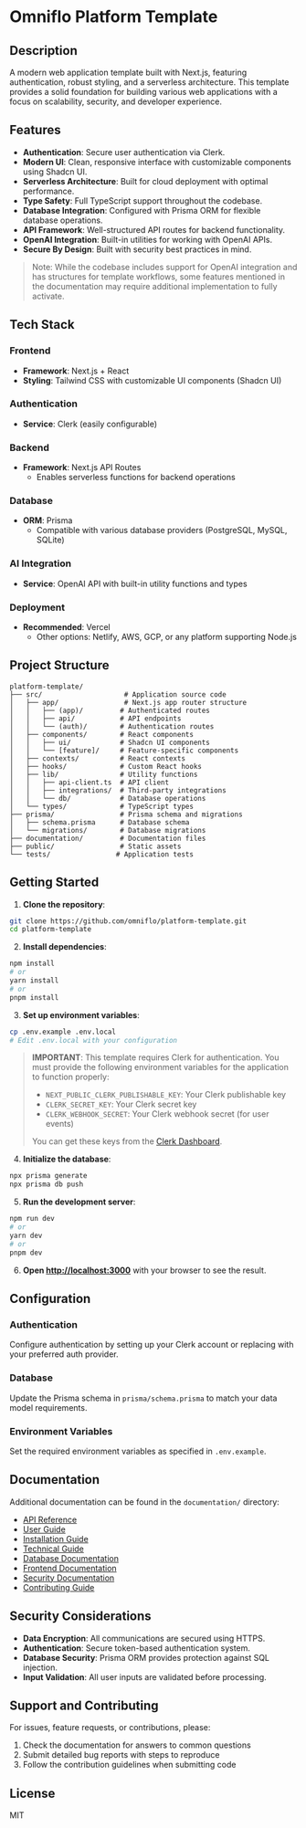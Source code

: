 # Omniflo Platform Template

## Description
A modern web application template built with Next.js, featuring authentication, robust styling, and a serverless architecture. This template provides a solid foundation for building various web applications with a focus on scalability, security, and developer experience.

## Features
- **Authentication**: Secure user authentication via Clerk.
- **Modern UI**: Clean, responsive interface with customizable components using Shadcn UI.
- **Serverless Architecture**: Built for cloud deployment with optimal performance.
- **Type Safety**: Full TypeScript support throughout the codebase.
- **Database Integration**: Configured with Prisma ORM for flexible database operations.
- **API Framework**: Well-structured API routes for backend functionality.
- **OpenAI Integration**: Built-in utilities for working with OpenAI APIs.
- **Secure By Design**: Built with security best practices in mind.

> Note: While the codebase includes support for OpenAI integration and has structures for template workflows, some features mentioned in the documentation may require additional implementation to fully activate.

## Tech Stack
### **Frontend**
- **Framework**: Next.js + React
- **Styling**: Tailwind CSS with customizable UI components (Shadcn UI)

### **Authentication**
- **Service**: Clerk (easily configurable)

### **Backend**
- **Framework**: Next.js API Routes
  - Enables serverless functions for backend operations

### **Database**
- **ORM**: Prisma
  - Compatible with various database providers (PostgreSQL, MySQL, SQLite)

### **AI Integration**
- **Service**: OpenAI API with built-in utility functions and types

### **Deployment**
- **Recommended**: Vercel
  - Other options: Netlify, AWS, GCP, or any platform supporting Node.js

## Project Structure

```
platform-template/
├── src/                    # Application source code
│   ├── app/                # Next.js app router structure
│   │   ├── (app)/         # Authenticated routes
│   │   ├── api/           # API endpoints
│   │   └── (auth)/        # Authentication routes
│   ├── components/        # React components
│   │   ├── ui/            # Shadcn UI components
│   │   └── [feature]/     # Feature-specific components
│   ├── contexts/          # React contexts
│   ├── hooks/             # Custom React hooks
│   ├── lib/               # Utility functions
│   │   ├── api-client.ts  # API client
│   │   ├── integrations/  # Third-party integrations
│   │   └── db/            # Database operations
│   └── types/             # TypeScript types
├── prisma/                # Prisma schema and migrations
│   ├── schema.prisma      # Database schema
│   └── migrations/        # Database migrations
├── documentation/         # Documentation files
├── public/                # Static assets
└── tests/                # Application tests
```

## Getting Started

1. **Clone the repository**:
```bash
git clone https://github.com/omniflo/platform-template.git
cd platform-template
```

2. **Install dependencies**:
```bash
npm install
# or
yarn install
# or
pnpm install
```

3. **Set up environment variables**:
```bash
cp .env.example .env.local
# Edit .env.local with your configuration
```

> **IMPORTANT**: This template requires Clerk for authentication. You must provide the following environment variables for the application to function properly:
> - `NEXT_PUBLIC_CLERK_PUBLISHABLE_KEY`: Your Clerk publishable key
> - `CLERK_SECRET_KEY`: Your Clerk secret key
> - `CLERK_WEBHOOK_SECRET`: Your Clerk webhook secret (for user events)
>
> You can get these keys from the [Clerk Dashboard](https://dashboard.clerk.com).

4. **Initialize the database**:
```bash
npx prisma generate
npx prisma db push
```

5. **Run the development server**:
```bash
npm run dev
# or
yarn dev
# or
pnpm dev
```

6. **Open [http://localhost:3000](http://localhost:3000)** with your browser to see the result.

## Configuration

### Authentication
Configure authentication by setting up your Clerk account or replacing with your preferred auth provider.

### Database
Update the Prisma schema in `prisma/schema.prisma` to match your data model requirements.

### Environment Variables
Set the required environment variables as specified in `.env.example`.

## Documentation
Additional documentation can be found in the `documentation/` directory:
- [API Reference](documentation/api-reference.md)
- [User Guide](documentation/user-guide.md)
- [Installation Guide](documentation/installation-guide.md)
- [Technical Guide](documentation/technical-guide.md)
- [Database Documentation](documentation/database-guide.md)
- [Frontend Documentation](documentation/frontend-guide.md)
- [Security Documentation](documentation/security-guide.md)
- [Contributing Guide](documentation/CONTRIBUTING.md)

## Security Considerations
- **Data Encryption**: All communications are secured using HTTPS.
- **Authentication**: Secure token-based authentication system.
- **Database Security**: Prisma ORM provides protection against SQL injection.
- **Input Validation**: All user inputs are validated before processing.

## Support and Contributing

For issues, feature requests, or contributions, please:

1. Check the documentation for answers to common questions
2. Submit detailed bug reports with steps to reproduce
3. Follow the contribution guidelines when submitting code

## License
MIT
